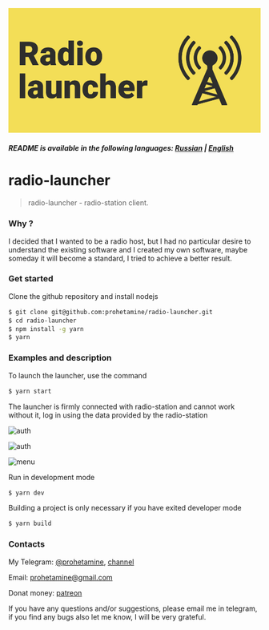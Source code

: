 ![logo](https://github.com/prohetamine/radio-launcher/blob/main/media/logo.png)

##### README is available in the following languages: [Russian](https://github.com/prohetamine/readme-styled/blob/main/README/russian.md) | [English](https://github.com/prohetamine/readme-styled/blob/main/README.md)


# radio-launcher

> radio-launcher - radio-station client.

### Why ?
I decided that I wanted to be a radio host, but I had no particular desire to understand the existing software and I created my own software, maybe someday it will become a standard, I tried to achieve a better result.

### Get started

Clone the github repository and install nodejs

```sh
$ git clone git@github.com:prohetamine/radio-launcher.git
$ cd radio-launcher
$ npm install -g yarn
$ yarn
```

### Examples and description

To launch the launcher, use the command

```sh
$ yarn start
```

The launcher is firmly connected with radio-station and cannot work without it, log in using the data provided by the radio-station

![auth](https://github.com/prohetamine/radio-launcher/blob/main/media/0.png)

![auth](https://github.com/prohetamine/radio-launcher/blob/main/media/1.png)

![menu](https://github.com/prohetamine/radio-launcher/blob/main/media/2.png)

Run in development mode

```sh
$ yarn dev
```

Building a project is only necessary if you have exited developer mode

```sh
$ yarn build
```

### Contacts

My Telegram: [@prohetamine](https://t.me/prohetamine), [channel](https://t.me/prohetamines)

Email: prohetamine@gmail.com

Donat money: [patreon](https://www.patreon.com/prohetamine)

If you have any questions and/or suggestions, please email me in telegram, if you find any bugs also let me know, I will be very grateful.
